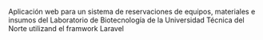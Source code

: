 <p>Aplicación web para un sistema de reservaciones de equipos, materiales e insumos del Laboratorio  de Biotecnología de la Universidad Técnica del Norte utilizand el framwork Laravel</p>